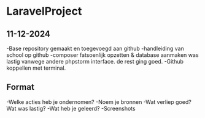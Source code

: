 # LaravelProject

## 11-12-2024
-Base repository gemaakt en toegevoegd aan github
-handleiding van school op github
-composer fatsoenlijk opzetten & database aanmaken was lastig vanwege andere phpstorm interface. de rest ging goed.
-Github koppellen met terminal. 


## Format
-Welke acties heb je ondernomen?
-Noem je bronnen
-Wat verliep goed? Wat was lastig?
-Wat heb je geleerd?
-Screenshots
